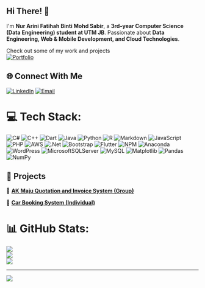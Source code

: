 ## Hi There! 👋
I'm **Nur Arini Fatihah Binti Mohd Sabir**, a **3rd-year Computer Science (Data Engineering) student at UTM JB**. Passionate about **Data Engineering, Web & Mobile Development, and Cloud Technologies**.

Check out some of my work and projects <br>
[![Portfolio](https://img.shields.io/badge/Portfolio-4A90E2?style=for-the-badge&logo=googlechrome&logoColor=white)](https://arinifthh.github.io/portfolio/)

## 🌐 Connect With Me
[![LinkedIn](https://img.shields.io/badge/LinkedIn-%230077B5.svg?style=for-the-badge&logo=linkedin&logoColor=white)](https://www.linkedin.com/in/arini-fatihah-305172262) [![Email](https://img.shields.io/badge/Email-D14836?style=for-the-badge&logo=gmail&logoColor=white)](mailto:arinifatihah710@gmail.com)

# 💻 Tech Stack:
![C#](https://img.shields.io/badge/c%23-%23239120.svg?style=for-the-badge&logo=csharp&logoColor=white) ![C++](https://img.shields.io/badge/c++-%2300599C.svg?style=for-the-badge&logo=c%2B%2B&logoColor=white) ![Dart](https://img.shields.io/badge/dart-%230175C2.svg?style=for-the-badge&logo=dart&logoColor=white) ![Java](https://img.shields.io/badge/java-%23ED8B00.svg?style=for-the-badge&logo=openjdk&logoColor=white) ![Python](https://img.shields.io/badge/python-3670A0?style=for-the-badge&logo=python&logoColor=ffdd54) ![R](https://img.shields.io/badge/r-%23276DC3.svg?style=for-the-badge&logo=r&logoColor=white) ![Markdown](https://img.shields.io/badge/markdown-%23000000.svg?style=for-the-badge&logo=markdown&logoColor=white) ![JavaScript](https://img.shields.io/badge/javascript-%23323330.svg?style=for-the-badge&logo=javascript&logoColor=%23F7DF1E) ![PHP](https://img.shields.io/badge/php-%23777BB4.svg?style=for-the-badge&logo=php&logoColor=white) ![AWS](https://img.shields.io/badge/AWS-%23FF9900.svg?style=for-the-badge&logo=amazon-aws&logoColor=white) ![.Net](https://img.shields.io/badge/.NET-5C2D91?style=for-the-badge&logo=.net&logoColor=white) ![Bootstrap](https://img.shields.io/badge/bootstrap-%238511FA.svg?style=for-the-badge&logo=bootstrap&logoColor=white) ![Flutter](https://img.shields.io/badge/Flutter-%2302569B.svg?style=for-the-badge&logo=Flutter&logoColor=white) ![NPM](https://img.shields.io/badge/NPM-%23CB3837.svg?style=for-the-badge&logo=npm&logoColor=white) ![Anaconda](https://img.shields.io/badge/Anaconda-%2344A833.svg?style=for-the-badge&logo=anaconda&logoColor=white) ![WordPress](https://img.shields.io/badge/WordPress-%23117AC9.svg?style=for-the-badge&logo=WordPress&logoColor=white) ![MicrosoftSQLServer](https://img.shields.io/badge/Microsoft%20SQL%20Server-CC2927?style=for-the-badge&logo=microsoft%20sql%20server&logoColor=white) ![MySQL](https://img.shields.io/badge/mysql-4479A1.svg?style=for-the-badge&logo=mysql&logoColor=white) ![Matplotlib](https://img.shields.io/badge/Matplotlib-%23ffffff.svg?style=for-the-badge&logo=Matplotlib&logoColor=black) ![Pandas](https://img.shields.io/badge/pandas-%23150458.svg?style=for-the-badge&logo=pandas&logoColor=white) ![NumPy](https://img.shields.io/badge/numpy-%23013243.svg?style=for-the-badge&logo=numpy&logoColor=white)

## 🚀  Projects

🔗 [**AK Maju Quotation and Invoice System (Group)**](https://github.com/arinifthh/AKMaju-Invoice-and-Quotation-System)
  

 🔗 [**Car Booking System (Individual)**](https://github.com/arinifthh/Car-Booking-System)


# 📊 GitHub Stats:
![](https://github-readme-stats.vercel.app/api?username=arinifthh&theme=dark&hide_border=false&include_all_commits=false&count_private=false)<br/>
![](https://nirzak-streak-stats.vercel.app/?user=arinifthh&theme=dark&hide_border=false)<br/>
![](https://github-readme-stats.vercel.app/api/top-langs/?username=arinifthh&theme=dark&hide_border=false&include_all_commits=false&count_private=false&layout=compact)

---
[![](https://visitcount.itsvg.in/api?id=arinifthh&icon=0&color=0)](https://visitcount.itsvg.in)
